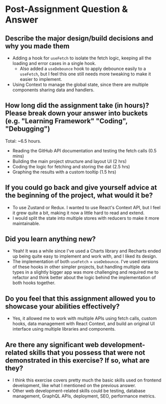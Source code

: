 # Post-Assignment Question & Answer

## Describe the major design/build decisions and why you made them

- Adding a hook for `useFetch` to isolate the fetch logic, keeping all the loading and error cases in a single hook.
  - Also added a `useDebounce` hook to apply debounce easily to a `useFetch`, but I feel this one still needs more tweaking to make it easier to implement.
- Using Context to manage the global state, since there are multiple components sharing data and handlers.

## How long did the assignment take (in hours)? Please break down your answer into buckets (e.g. "Learning Framework" "Coding", "Debugging")

Total: ~6.5 hours.

- Reading the GitHub API documentation and testing the fetch calls (0.5 mins)
- Building the main project structure and layout UI (2 hrs)
- Coding the logic for fetching and storing the dat (2.5 hrs)
- Graphing the results with a custom tooltip (1.5 hrs)

## If you could go back and give yourself advice at the beginning of the project, what would it be?

- To use Zustand or Redux. I wanted to use React's Context API, but I feel it grew quite a bit, making it now a little hard to read and extend.
- I would split the state into multiple stores with reducers to make it more maintainable.

## Did you learn anything new?

- Yeah! It was a while since I've used a Charts library and Recharts ended up being quite easy to implement and work with, and I liked its design.
- The implementation of both `useFetch` + `useDebounce`. I've used versions of these hooks in other simpler projects, but handling multiple data types in a slightly bigger app was more challenging and required me to refactor and think better about the logic behind the implementation of both hooks together.

## Do you feel that this assignment allowed you to showcase your abilities effectively?

- Yes, it allowed me to work with multiple APIs using fetch calls, custom hooks, data management with React Context, and build an original UI interface using multiple libraries and components.

## Are there any significant web development-related skills that you possess that were not demonstrated in this exercise? If so, what are they?

- I think this exercise covers pretty much the basic skills used on frontend development, like what I mentioned on the previous answer.
- Other web development-related skills could be testing, database management, GraphQL APIs, deployment, SEO, performance metrics.
